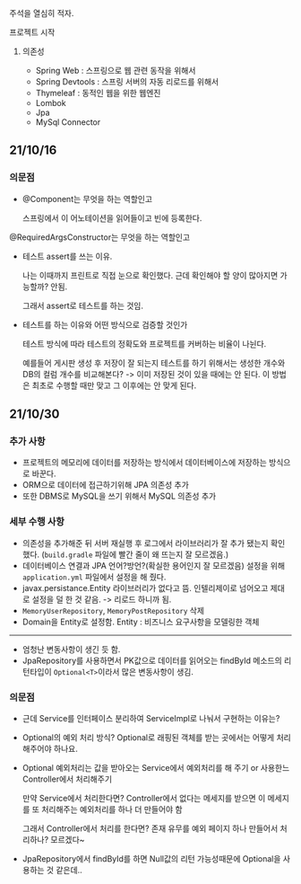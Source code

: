 주석을 열심히 적자.

프로젝트 시작

1. 의존성

    - Spring Web : 스프링으로 웹 관련 동작을 위해서
    - Spring Devtools : 스프링 서버의 자동 리로드를 위해서
    - Thymeleaf : 동적인 웹을 위한 웹엔진
    - Lombok
    - Jpa
    - MySql Connector

## 21/10/16

### 의문점
- @Component는 무엇을 하는 역할인고

    스프링에서 이 어노테이션을 읽어들이고 빈에 등록한다.

@RequiredArgsConstructor는 무엇을 하는 역할인고

- 테스트 assert를 쓰는 이유.

    나는 이때까지 프린트로 직접 눈으로 확인했다. 근데 확인해야 할 양이 많아지면 가능할까? 안됨.

    그래서 assert로 테스트를 하는 것임. 

- 테스트를 하는 이유와 어떤 방식으로 검증할 것인가

    테스트 방식에 따라 테스트의 정확도와 프로젝트를 커버하는 비율이 나뉜다.

    예를들어 게시판 생성 후 저장이 잘 되는지 테스트를 하기 위해서는 생성한 개수와 DB의 컬럼 개수를 비교해본다? -> 이미 저장된 것이 있을 때에는 안 된다. 이 방법은 최초로 수행할 때만 맞고 그 이후에는 안 맞게 된다.

## 21/10/30

### 추가 사항

- 프로젝트의 메모리에 데이터를 저장하는 방식에서 데이터베이스에 저장하는 방식으로 바꾼다.
- ORM으로 데이터에 접근하기위해 JPA 의존성 추가
- 또한 DBMS로 MySQL을 쓰기 위해서 MySQL 의존성 추가

### 세부 수행 사항

- 의존성을 추가해준 뒤 서버 재실행 후 로그에서 라이브러리가 잘 추가 됐는지 확인했다.
(`build.gradle` 파일에 빨간 줄이 왜 뜨는지 잘 모르겠음.)
- 데이터베이스 연결과 JPA 언어?방언?(확실한 용어인지 잘 모르겠음) 설정을 위해 `application.yml` 파일에서 설정을 해 줬다.
- javax.persistance.Entity 라이브러리가 없다고 뜸. 인텔리제이로 넘어오고 제대로 설정을 덜 한 것 같음. -> 리로드 하니까 됨.
- `MemoryUserRepository`, `MemoryPostRepository` 삭제
- Domain을 Entity로 설정함. Entity : 비즈니스 요구사항을 모델링한 객체
-------------
- 엄청난 변동사항이 생긴 듯 함.
- JpaRepository를 사용하면서 PK값으로 데이터를 읽어오는 findById 메소드의 리턴타입이 `Optional<T>`이라서 많은 변동사항이 생김.

### 의문점

- 근데 Service를 인터페이스 분리하여 ServiceImpl로 나눠서 구현하는 이유는?
- Optional의 예외 처리 방식? Optional로 래핑된 객체를 받는 곳에서는 어떻게 처리해주어야 하나요.
- Optional 예외처리는 값을 받아오는 Service에서 예외처리를 해 주기 or 사용한느 Controller에서 처리해주기

    만약 Service에서 처리한다면? Controller에서 없다는 메세지를 받으면 이 메세지를 또 처리해주는 예외처리를 하나 더 만들어야 함
    
    그래서 Controller에서 처리를 한다면? 존재 유무를 예외 페이지 하나 만들어서 처리하나? 모르겠다~


- JpaRepository에서 findById를 하면 Null값의 리턴 가능성때문에 Optional을 사용하는 것 같은데..